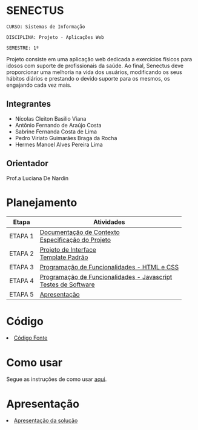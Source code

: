 # SENECTUS

`CURSO: Sistemas de Informação`

`DISCIPLINA: Projeto - Aplicações Web`

`SEMESTRE: 1º`

Projeto consiste em uma aplicação web dedicada a exercícios físicos para idosos com suporte de profissionais da saúde. Ao final, Senectus deve proporcionar uma melhoria na vida dos usuários, modificando os seus hábitos diários e prestando o devido suporte para os mesmos, os engajando cada vez mais.

## Integrantes

* Nícolas Cleiton Basilio Viana
* Antônio Fernando de Araújo Costa
* Sabrine Fernanda Costa de Lima
* Pedro Viriato Guimarães Braga da Rocha
* Hermes Manoel Alves Pereira Lima

## Orientador
Prof.a Luciana De Nardin

# Planejamento

| Etapa         | Atividades |
|  :----:   | ----------- |
| ETAPA 1         |[Documentação de Contexto](docs/context.md) <br> [Especificação do Projeto](docs/especification.md) |
| ETAPA 2         |[Projeto de Interface](docs/interface.md) <br> [Template Padrão](docs/template.md) |
| ETAPA 3         |[Programação de Funcionalidades - HTML e CSS](docs/development.md) |
| ETAPA 4        |[Programação de Funcionalidades - Javascript](docs/development.md) <br> [Testes de Software ](docs/tests.md) |
| ETAPA 5         | [Apresentação](presentation/README.md) |

# Código

<li><a href="src/README.md"> Código Fonte</a></li>

# Como usar
Segue as instruções de como usar [aqui](src/README.md).

# Apresentação

<li><a href="presentation/README.md"> Apresentação da solução</a></li>
